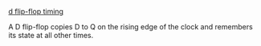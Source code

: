 [d flip-flop timing](https://raw.githack.com/snowch-notes/digital_electronics/main/d-flip-flop.html)

A D flip-flop copies D to Q on the rising edge of the clock and remembers its state at all other times.
